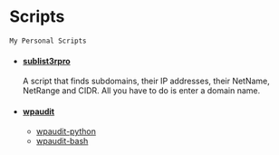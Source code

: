 # Scripts
```
My Personal Scripts
```
* #### [sublist3rpro](https://github.com/atharvashirude/Scripts/tree/main/Sublist3rpro)
  A script that finds subdomains, their IP addresses, their NetName, NetRange and CIDR. All you have to do is enter a domain name.

* #### [wpaudit](https://github.com/atharvashirude/Scripts/tree/main/wpaudit)
  * [wpaudit-python](https://github.com/atharvashirude/Scripts/tree/main/wpaudit/python)
  * [wpaudit-bash](https://github.com/atharvashirude/Scripts/tree/main/wpaudit/bash)
    
